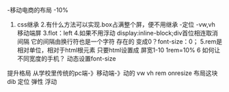 -移动电商的布局
-10%
 1. css继承
 2.有什么方法可以实现.box占满整个屏，便不用继承
  -定位
  -vw,vh 移动端屏
 3.flot：left
 4.如果不用浮动
   display:inline-block;div首位相连取消间隔
   它的间隔由换行符也是一个字符 存在的 变成0？font-size：0；
5.rem是相对单位，相对于html根元素
   只要html设置成 屏宽1-10 1rem=10%
6 如何让不同宽度的手机？
  动态设置font-size

提升格局 从学校里传统的pc端-》移动端-》动的
vw vh rem onresize
布局这块 dib
定位
弹性
浮动